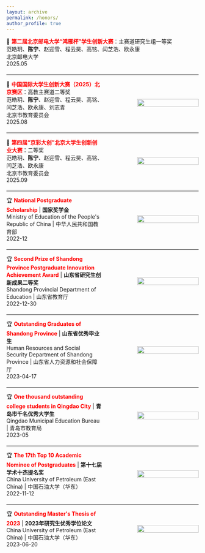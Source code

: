 ```yaml
---
layout: archive
permalink: /honors/
author_profile: true
---
```


<div style="display: flex; align-items: center; margin-bottom: 20px;">
  <div style="flex: 1;">
    🥇 <b><span style="color:red;">第二届北京邮电大学“鸿雁杯”学生创新大赛</span></b>：主赛道研究生组一等奖<br>
     范皓玥、<b>陈宁</b>、赵迎雪、程云昊、高铭、闫芝浩、欧永康<br>
     北京邮电大学<br>
     2025.05
  </div>
</div>


---

<div style="display: flex; align-items: center; margin-bottom: 20px;">
  <div style="flex: 1;">
    🥈 <b><span style="color:red;">中国国际大学生创新大赛（2025）北京赛区</span></b>：高教主赛道二等奖<br>
     范皓玥、<b>陈宁</b>、赵迎雪、程云昊、高铭、闫芝浩、欧永康、刘志青<br>
     北京市教育委员会<br>
     2025.08
  </div>
  <div style="flex: 1; text-align: right;">
    <img src="https://i.postimg.cc/hhW6ccy8/01.png" width="80%">
  </div>
</div>

---

<div style="display: flex; align-items: center; margin-bottom: 20px;">
  <div style="flex: 1;">
    🥈 <b><span style="color:red;">第四届“京彩大创”北京大学生创新创业大赛</span></b>：二等奖<br>
     范皓玥、<b>陈宁</b>、赵迎雪、程云昊、高铭、闫芝浩、欧永康<br>
     北京市教育委员会<br>
     2025.09
  </div>
    <div style="flex: 1; text-align: right;">
    <img src="https://i.postimg.cc/9QQf7kbX/test1.png" width="80%">
  </div>
</div>

---

<div style="display: flex; align-items: center; margin-bottom: 20px;">
  <div style="flex: 1;">
    🏆 <b><span style="color:red;">National Postgraduate Scholarship</span></b> | <b>国家奖学金</b><br>
     Ministry of Education of the People's Republic of China | 中华人民共和国教育部<br>
     2022-12
  </div>
  <div style="flex: 1; text-align: right;">
    <img src="https://i.postimg.cc/7Yt0xKDh/zhengshu1.png" width="80%">
  </div>
</div>

---

<div style="display: flex; align-items: center; margin-bottom: 20px;">
  <div style="flex: 1;">
    🏆 <b><span style="color:red;">Second Prize of Shandong Province Postgraduate Innovation Achievement Award</span></b> | <b>山东省研究生创新成果二等奖</b><br>
     Shandong Provincial Department of Education | 山东省教育厅<br>
     2022-12-30
  </div>
  <div style="flex: 1; text-align: right;">
    <img src="https://i.postimg.cc/PfwXZgVF/image.png" width="80%">
  </div>
</div>

---

<div style="display: flex; align-items: center; margin-bottom: 20px;">
  <div style="flex: 1;">
    🏆 <b><span style="color:red;">Outstanding Graduates of Shandong Province</span></b> | <b>山东省优秀毕业生</b><br>
     Human Resources and Social Security Department of Shandong Province | 山东省人力资源和社会保障厅<br>
     2023-04-17
  </div>
  <div style="flex: 1; text-align: right;">
    <img src="https://i.postimg.cc/m24s9tHt/image.png" width="80%">
  </div>
</div>

---

<div style="display: flex; align-items: center; margin-bottom: 20px;">
  <div style="flex: 1;">
    🏆 <b><span style="color:red;">One thousand outstanding college students in Qingdao City</span></b> | <b>青岛市千名优秀大学生</b><br>
     Qingdao Municipal Education Bureau | 青岛市教育局<br>
     2023-05
  </div>
  <div style="flex: 1; text-align: right;">
    <img src="https://i.postimg.cc/9QJCCCzz/image.png" width="80%">
  </div>
</div>

---

<div style="display: flex; align-items: center; margin-bottom: 20px;">
  <div style="flex: 1;">
    🏆 <b><span style="color:red;">The 17th Top 10 Academic Nominee of Postgraduates</span></b> | <b>第十七届学术十杰提名奖</b><br>
     China University of Petroleum (East China) | 中国石油大学（华东）<br>
     2022-11-12
  </div>
  <div style="flex: 1; text-align: right;">
    <img src="https://i.postimg.cc/y6gdjgxj/2022.png" width="80%">
  </div>
</div>

---

<div style="display: flex; align-items: center; margin-bottom: 20px;">
  <div style="flex: 1;">
    🏆 <b><span style="color:red;">Outstanding Master's Thesis of 2023</span></b> | <b>2023年研究生优秀学位论文</b><br>
     China University of Petroleum (East China) | 中国石油大学（华东）<br>
     2023-06-20
  </div>
  <div style="flex: 1; text-align: right;">
    <img src="https://i.postimg.cc/NfCdcnBB/image.png" width="80%">
  </div>
</div>
